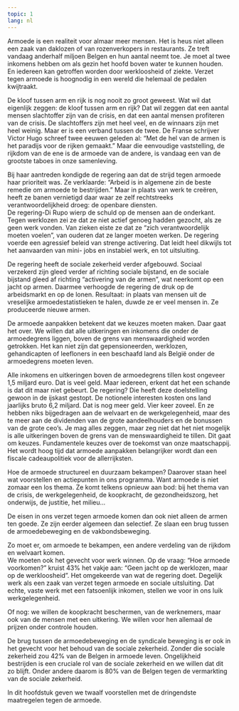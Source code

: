 ```yaml
---
topic: 1
lang: nl
---
```

Armoede is een realiteit voor almaar meer mensen. Het is heus niet alleen een
zaak van daklozen of van rozenverkopers in restaurants. Ze treft vandaag
anderhalf miljoen Belgen en hun aantal neemt toe. Je moet al twee inkomens
hebben om als gezin het hoofd boven water te kunnen houden. En iedereen kan
getroffen worden door werkloosheid of ziekte. Verzet tegen armoede is
hoognodig in een wereld die helemaal de pedalen kwijtraakt.

De kloof tussen arm en rijk is nog nooit zo groot geweest. Wat wil dat
eigenlijk zeggen: de kloof tussen arm en rijk? Dat wil zeggen dat een aantal
mensen slachtoffer zijn van de crisis, en dat een aantal mensen profiteren van
de crisis. De slachtoffers zijn met heel veel, en de winnaars zijn met heel
weinig. Maar er is een verband tussen de twee. De Franse schrijver Victor Hugo
schreef twee eeuwen geleden al: “Met de hel van de armen is het paradijs voor
de rijken gemaakt.” Maar die eenvoudige vaststelling, de rijkdom van de ene is
de armoede van de andere, is vandaag een van de grootste taboes in onze
samenleving.

Bij haar aantreden kondigde de regering aan dat de strijd tegen armoede haar
prioriteit was. Ze verklaarde: “Arbeid is in algemene zin de beste remedie om
armoede te bestrijden.” Maar in plaats van werk te creëren, heeft ze banen
vernietigd daar waar ze zelf rechtstreeks verantwoordelijkheid droeg: de
openbare diensten.  
De regering-Di Rupo wierp de schuld op de mensen aan de onderkant. Tegen
werklozen zei ze dat ze niet actief genoeg hadden gezocht, als ze geen werk
vonden. Van zieken eiste ze dat ze “zich verantwoordelijk moeten voelen”, van
ouderen dat ze langer moeten werken. De regering voerde een agressief beleid
van strenge activering. Dat leidt heel dikwijls tot het aanvaarden van mini-
jobs en instabiel werk, en tot uitsluiting.

De regering heeft de sociale zekerheid verder afgebouwd. Sociaal verzekerd
zijn gleed verder af richting sociale bijstand, en de sociale bijstand gleed
af richting “activering van de armen”, wat neerkomt op een jacht op armen.
Daarmee verhoogde de regering de druk op de arbeidsmarkt en op de lonen.
Resultaat: in plaats van mensen uit de vreselijke armoedestatistieken te
halen, duwde ze er veel mensen in. Ze produceerde nieuwe armen.

De armoede aanpakken betekent dat we keuzes moeten maken. Daar gaat het over.
We willen dat alle uitkeringen en inkomens die onder de armoedegrens liggen,
boven de grens van menswaardigheid worden getrokken. Het kan niet zijn dat
gepensioneerden, werklozen, gehandicapten of leefloners in een beschaafd land
als België onder de armoedegrens moeten leven.

Alle inkomens en uitkeringen boven de armoedegrens tillen kost ongeveer 1,5
miljard euro. Dat is veel geld. Maar iedereen, erkent dat het een schande is
dat dit maar niet gebeurt. De regering? Die heeft deze doelstelling gewoon in
de ijskast gestopt. De notionele interesten kosten ons land jaarlijks bruto
6,2 miljard. Dat is nog meer geld. Vier keer zoveel. En ze hebben niks
bijgedragen aan de welvaart en de werkgelegenheid, maar des te meer aan de
dividenden van de grote aandeelhouders en de bonussen van de grote ceo’s. Je
mag alles zeggen, maar zeg niet dat het niet mogelijk is alle uitkeringen
boven de grens van de menswaardigheid te tillen. Dit gaat om keuzes.
Fundamentele keuzes over de toekomst van onze maatschappij. Het wordt hoog
tijd dat armoede aanpakken belangrijker wordt dan een fiscale cadeaupolitiek
voor de allerrijksten.

Hoe de armoede structureel en duurzaam bekampen? Daarover staan heel wat
voorstellen en actiepunten in ons programma. Want armoede is niet zomaar een
los thema. Ze komt telkens opnieuw aan bod: bij het thema van de crisis, de
werkgelegenheid, de koopkracht, de gezondheidszorg, het onderwijs, de
justitie, het milieu…

De eisen in ons verzet tegen armoede komen dan ook niet alleen de armen ten
goede. Ze zijn eerder algemeen dan selectief. Ze slaan een brug tussen de
armoedebeweging en de vakbondsbeweging.

Zo moet er, om armoede te bekampen, een andere verdeling van de rijkdom en
welvaart komen.  
We moeten ook het gevecht voor werk winnen. Op de vraag: “Hoe armoede
voorkomen?” kruist 43% het vakje aan: “Geen jacht op de werklozen, maar op de
werkloosheid”. Het omgekeerde van wat de regering doet. Degelijk werk als een
zaak van verzet tegen armoede en sociale uitsluiting. Dat echte, vaste werk
met een fatsoenlijk inkomen, stellen we voor in ons luik werkgelegenheid.

Of nog: we willen de koopkracht beschermen, van de werknemers, maar ook van de
mensen met een uitkering. We willen voor hen allemaal de prijzen onder
controle houden.

De brug tussen de armoedebeweging en de syndicale beweging is er ook in het
gevecht voor het behoud van de sociale zekerheid. Zonder die sociale zekerheid
zou 42% van de Belgen in armoede leven. Ongelijkheid bestrijden is een
cruciale rol van de sociale zekerheid en we willen dat dit zo blijft. Onder
andere daarom is 80% van de Belgen tegen de vermarkting van de sociale
zekerheid.

In dit hoofdstuk geven we twaalf voorstellen met de dringendste maatregelen
tegen de armoede.


